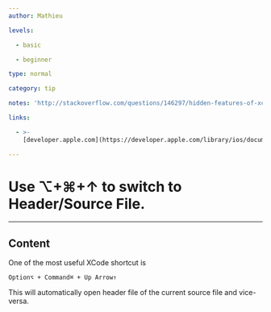 ```yaml
---
author: Mathieu

levels:

  - basic

  - beginner

type: normal

category: tip

notes: 'http://stackoverflow.com/questions/146297/hidden-features-of-xcode'

links:

  - >-
    [developer.apple.com](https://developer.apple.com/library/ios/documentation/IDEs/Conceptual/xcode_help-command_shortcuts/Introduction/Introduction.html){website}

---
```

# Use ⌥+⌘+↑ to switch to Header/Source File.

---
## Content

One of the most useful XCode shortcut is 
```
Option⌥ + Command⌘ + Up Arrow↑
```
This will automatically open header file of the current source file and vice-versa.
